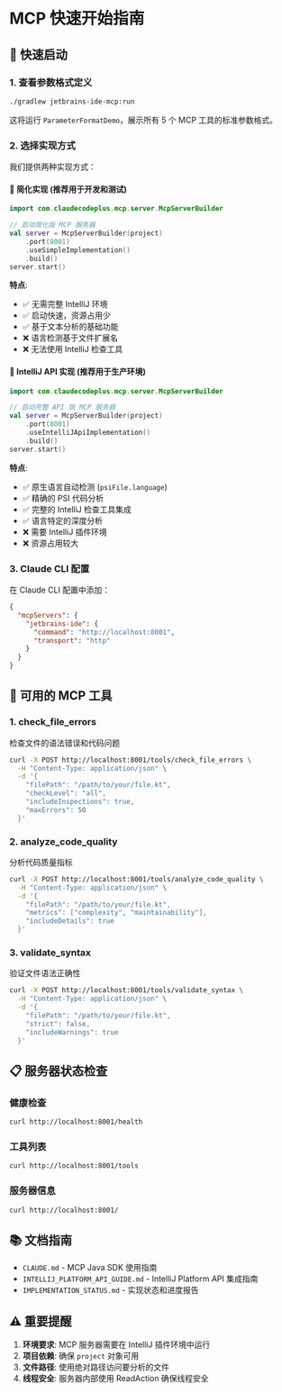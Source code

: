 # MCP 快速开始指南

## 🚀 快速启动

### 1. 查看参数格式定义
```bash
./gradlew jetbrains-ide-mcp:run
```
这将运行 `ParameterFormatDemo`，展示所有 5 个 MCP 工具的标准参数格式。

### 2. 选择实现方式

我们提供两种实现方式：

#### 🔹 简化实现 (推荐用于开发和测试)
```kotlin
import com.claudecodeplus.mcp.server.McpServerBuilder

// 启动简化版 MCP 服务器
val server = McpServerBuilder(project)
    .port(8001)
    .useSimpleImplementation()
    .build()
server.start()
```

**特点**:
- ✅ 无需完整 IntelliJ 环境
- ✅ 启动快速，资源占用少
- ✅ 基于文本分析的基础功能
- ❌ 语言检测基于文件扩展名
- ❌ 无法使用 IntelliJ 检查工具

#### 🔸 IntelliJ API 实现 (推荐用于生产环境)
```kotlin
import com.claudecodeplus.mcp.server.McpServerBuilder

// 启动完整 API 版 MCP 服务器
val server = McpServerBuilder(project)
    .port(8001)
    .useIntelliJApiImplementation()
    .build()
server.start()
```

**特点**:
- ✅ 原生语言自动检测 (`psiFile.language`)
- ✅ 精确的 PSI 代码分析
- ✅ 完整的 IntelliJ 检查工具集成
- ✅ 语言特定的深度分析
- ❌ 需要 IntelliJ 插件环境
- ❌ 资源占用较大

### 3. Claude CLI 配置
在 Claude CLI 配置中添加：
```json
{
  "mcpServers": {
    "jetbrains-ide": {
      "command": "http://localhost:8001",
      "transport": "http"
    }
  }
}
```

## 🔧 可用的 MCP 工具

### 1. check_file_errors
检查文件的语法错误和代码问题
```bash
curl -X POST http://localhost:8001/tools/check_file_errors \
  -H "Content-Type: application/json" \
  -d '{
    "filePath": "/path/to/your/file.kt",
    "checkLevel": "all",
    "includeInspections": true,
    "maxErrors": 50
  }'
```

### 2. analyze_code_quality  
分析代码质量指标
```bash
curl -X POST http://localhost:8001/tools/analyze_code_quality \
  -H "Content-Type: application/json" \
  -d '{
    "filePath": "/path/to/your/file.kt", 
    "metrics": ["complexity", "maintainability"],
    "includeDetails": true
  }'
```

### 3. validate_syntax
验证文件语法正确性
```bash
curl -X POST http://localhost:8001/tools/validate_syntax \
  -H "Content-Type: application/json" \
  -d '{
    "filePath": "/path/to/your/file.kt",
    "strict": false,
    "includeWarnings": true
  }'
```

## 📋 服务器状态检查

### 健康检查
```bash
curl http://localhost:8001/health
```

### 工具列表
```bash  
curl http://localhost:8001/tools
```

### 服务器信息
```bash
curl http://localhost:8001/
```

## 📚 文档指南

- `CLAUDE.md` - MCP Java SDK 使用指南
- `INTELLIJ_PLATFORM_API_GUIDE.md` - IntelliJ Platform API 集成指南  
- `IMPLEMENTATION_STATUS.md` - 实现状态和进度报告

## ⚠️ 重要提醒

1. **环境要求**: MCP 服务器需要在 IntelliJ 插件环境中运行
2. **项目依赖**: 确保 `project` 对象可用
3. **文件路径**: 使用绝对路径访问要分析的文件
4. **线程安全**: 服务器内部使用 ReadAction 确保线程安全
